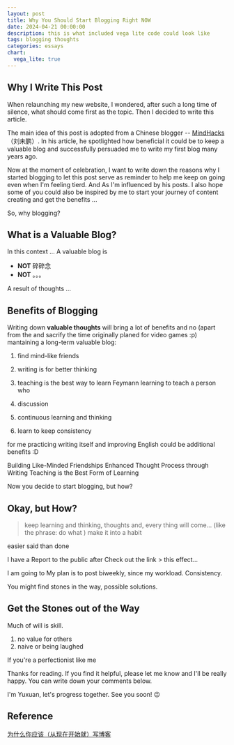```yaml
---
layout: post
title: Why You Should Start Blogging Right NOW
date: 2024-04-21 00:00:00
description: this is what included vega lite code could look like
tags: blogging thoughts
categories: essays
chart:
  vega_lite: true
---
```

## Why I Write This Post
When relaunching my new website, I wondered, after such a long time of silence, what should come first as the topic. Then I decided to write this article.

The main idea of this post is adopted from a Chinese blogger -- [MindHacks](http://mindhacks.cn)（刘未鹏）. In his article, he spotlighted how beneficial it could be to keep a valuable blog and successfully persuaded me to write my first blog many years ago.

Now at the moment of celebration, I want to write down the reasons why I started blogging to let this post serve as reminder to help me keep on going even when I'm feeling tierd. And As I'm influenced by his posts. I also hope some of you could also be inspired by me to start your journey of content creating and get the benefits ...

So, why blogging?

## What is a Valuable Blog?

In this context ...
A valuable blog is 

- **NOT** 碎碎念
- **NOT** 。。。
  
A result of thoughts ...


## Benefits of Blogging
Writing down **valuable thoughts** will bring a lot of benefits and no  (apart from the and sacrify the time originally planed for video games :p)
mantaining a long-term valuable blog:

1. find mind-like friends
2. writing is for better thinking
3. teaching is the best way to learn
   Feymann learning
   to teach a person who

4. discussion 
5. continuous learning and thinking
6. learn to keep consistency

for me practicing writing itself and improving English could be additional benefits :D

Building Like-Minded Friendships
Enhanced Thought Process through Writing
Teaching is the Best Form of Learning

Now you decide to start blogging, but how?

## Okay, but How?
> keep learning and thinking, thoughts and, every thing will come...
(like the phrase: do what )
make it into a habit

easier said than done

I have a 
Report to the public after 
Check out the link > this effect...

I am going to 
My plan is to post biweekly, since my workload. Consistency.

You might find stones in the way, possible solutions.

## Get the Stones out of the Way

Much of will is skill.
1. no value for others
2. naive or being laughed

If you're a perfectionist like me

Thanks for reading. If you find it helpful, please let me know and I'll be really happy. You can write down your comments below. 

I'm Yuxuan, let's progress together. See you soon! :wink:


## Reference
[为什么你应该（从现在开始就）写博客](http://mindhacks.cn/2009/02/15/why-you-should-start-blogging-now/)

